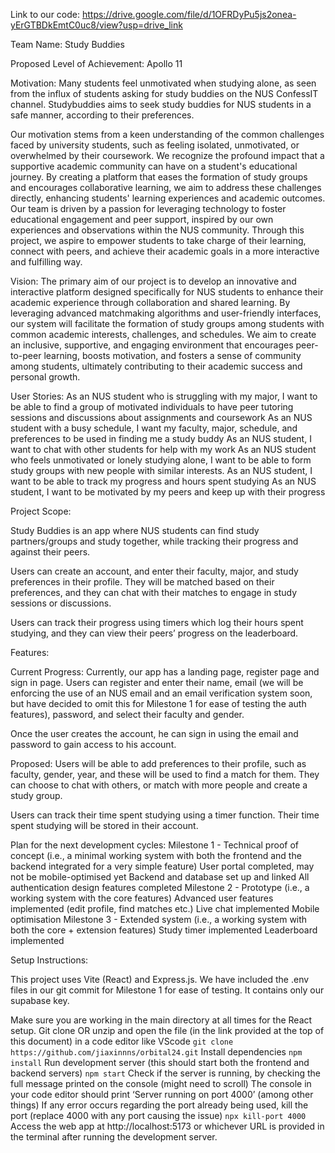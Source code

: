Link to our code:
https://drive.google.com/file/d/1OFRDyPu5js2onea-yErGTBDkEmtC0uc8/view?usp=drive_link

Team Name:
Study Buddies

Proposed Level of Achievement:
Apollo 11

Motivation:
Many students feel unmotivated when studying alone, as seen from the influx of students asking for study buddies on the NUS ConfessIT channel. Studybuddies aims to seek study buddies for NUS students in a safe manner, according to their preferences.

Our motivation stems from a keen understanding of the common challenges faced by university students, such as feeling isolated, unmotivated, or overwhelmed by their coursework. We recognize the profound impact that a supportive academic community can have on a student's educational journey. By creating a platform that eases the formation of study groups and encourages collaborative learning, we aim to address these challenges directly, enhancing students' learning experiences and academic outcomes. Our team is driven by a passion for leveraging technology to foster educational engagement and peer support, inspired by our own experiences and observations within the NUS community. Through this project, we aspire to empower students to take charge of their learning, connect with peers, and achieve their academic goals in a more interactive and fulfilling way.

Vision:
The primary aim of our project is to develop an innovative and interactive platform designed specifically for NUS students to enhance their academic experience through collaboration and shared learning. By leveraging advanced matchmaking algorithms and user-friendly interfaces, our system will facilitate the formation of study groups among students with common academic interests, challenges, and schedules. We aim to create an inclusive, supportive, and engaging environment that encourages peer-to-peer learning, boosts motivation, and fosters a sense of community among students, ultimately contributing to their academic success and personal growth.

User Stories:
As an NUS student who is struggling with my major, I want to be able to find a group of motivated individuals to have peer tutoring sessions and discussions about assignments and coursework
As an NUS student with a busy schedule, I want my faculty, major, schedule, and preferences to be used in finding me a study buddy
As an NUS student, I want to chat with other students for help with my work
As an NUS student who feels unmotivated or lonely studying alone, I want to be able to form study groups with new people with similar interests.
As an NUS student, I want to be able to track my progress and hours spent studying
As an NUS student, I want to be motivated by my peers and keep up with their progress

Project Scope:

Study Buddies is an app where NUS students can find study partners/groups and study together, while tracking their progress and against their peers.

Users can create an account, and enter their faculty, major, and study preferences in their profile. They will be matched based on their preferences, and they can chat with their matches to engage in study sessions or discussions.

Users can track their progress using timers which log their hours spent studying, and they can view their peers’ progress on the leaderboard.

Features:

Current Progress:
Currently, our app has a landing page, register page and sign in page. Users can register and enter their name, email (we will be enforcing the use of an NUS email and an email verification system soon, but have decided to omit this for Milestone 1 for ease of testing the auth features), password, and select their faculty and gender.

Once the user creates the account, he can sign in using the email and password to gain access to his account.

Proposed:
Users will be able to add preferences to their profile, such as faculty, gender, year, and these will be used to find a match for them. They can choose to chat with others, or match with more people and create a study group.

Users can track their time spent studying using a timer function. Their time spent studying will be stored in their account.

Plan for the next development cycles:
Milestone 1 - Technical proof of concept (i.e., a minimal working system with both the frontend and the backend integrated for a very simple feature)
User portal completed, may not be mobile-optimised yet
Backend and database set up and linked
All authentication design features completed
Milestone 2 - Prototype (i.e., a working system with the core features)
Advanced user features implemented (edit profile, find matches etc.)
Live chat implemented
Mobile optimisation
Milestone 3 - Extended system (i.e., a working system with both the core + extension features)
Study timer implemented
Leaderboard implemented

Setup Instructions:

This project uses Vite (React) and Express.js. We have included the .env files in our git commit for Milestone 1 for ease of testing. It contains only our supabase key.

Make sure you are working in the main directory at all times for the React setup.
Git clone OR unzip and open the file (in the link provided at the top of this document) in a code editor like VScode
`git clone https://github.com/jiaxinnns/orbital24.git`
Install dependencies
`npm install`
Run development server (this should start both the frontend and backend servers)
`npm start`
Check if the server is running, by checking the full message printed on the console (might need to scroll)
The console in your code editor should print ‘Server running on port 4000’ (among other things)
If any error occurs regarding the port already being used, kill the port (replace 4000 with any port causing the issue)
`npx kill-port 4000`
Access the web app at http://localhost:5173 or whichever URL is provided in the terminal after running the development server.
